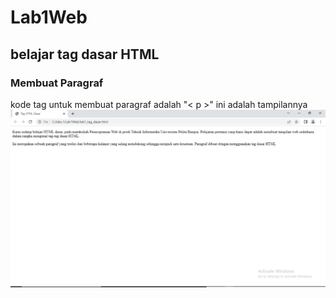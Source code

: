 # Lab1Web
## belajar tag dasar HTML

### Membuat Paragraf
kode tag untuk membuat paragraf adalah "< p >"
ini adalah tampilannya
![image](/screenshot/ss1.png)